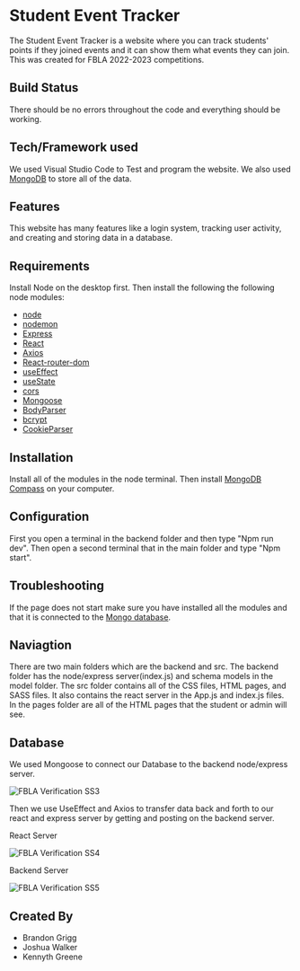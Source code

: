 # Student Event Tracker
The Student Event Tracker is a website where you can track students' points if they joined events and it can show them what events they can join. This was created for FBLA 2022-2023 competitions.

## Build Status
There should be no errors throughout the code and everything should be working.

## Tech/Framework used
We used Visual Studio Code to Test and program the website. We also used [MongoDB](https://www.mongodb.com/cloud/atlas/lp/try4?utm_source=google&utm_campaign=search_gs_pl_evergreen_atlas_general-phrase_prosp-brand_gic-null_ww-multi_ps-all_desktop_eng_lead&utm_term=mongodb&utm_medium=cpc_paid_search&utm_ad=p&utm_ad_campaign_id=11295578158&adgroup=116363205048&cq_cmp=11295578158&gclid=Cj0KCQjwla-hBhD7ARIsAM9tQKsM9K9cEUZiEyYTC1bGeTK9P_uLZIG0CHSVaaDxnq8R8JTowDA5zokaAv-HEALw_wcB) to store all of the data.

## Features
This website has many features like a login system, tracking user activity, and creating and storing data in a database.

## Requirements
Install Node on the desktop first. Then install the following the following node modules:

- [node](https://nodejs.org/en)
- [nodemon](https://www.npmjs.com/package/nodemon)
- [Express](https://expressjs.com/)
- [React](https://reactjs.org/)
- [Axios](https://axios-http.com/docs/intro)
- [React-router-dom](https://reactrouter.com/en/main)
- [useEffect](https://reactjs.org/docs/hooks-effect.html)
- [useState](https://reactjs.org/docs/hooks-state.htm)
- [cors](https://developer.mozilla.org/en-US/docs/Web/HTTP/CORS)
- [Mongoose](https://mongoosejs.com/)
- [BodyParser](https://www.npmjs.com/package/body-parser)
- [bcrypt](https://www.npmjs.com/package/bcrypt)
- [CookieParser](https://www.npmjs.com/package/cookie-parser)

## Installation
Install all of the modules in the node terminal. Then install [MongoDB Compass](https://www.mongodb.com/try/download/compass) on your computer.

## Configuration
First you open a terminal in the backend folder and then type "Npm run dev". Then open a second terminal that in the main folder and type "Npm start".

## Troubleshooting

If the page does not start make sure you have installed all the modules and that it is connected to the [Mongo database](https://www.mongodb.com/cloud/atlas/lp/try4?utm_source=google&utm_campaign=search_gs_pl_evergreen_atlas_general-phrase_prosp-brand_gic-null_ww-multi_ps-all_desktop_eng_lead&utm_term=mongodb&utm_medium=cpc_paid_search&utm_ad=p&utm_ad_campaign_id=11295578158&adgroup=116363205048&cq_cmp=11295578158&gclid=Cj0KCQjwla-hBhD7ARIsAM9tQKsM9K9cEUZiEyYTC1bGeTK9P_uLZIG0CHSVaaDxnq8R8JTowDA5zokaAv-HEALw_wcB).

## Naviagtion

There are two main folders which are the backend and src. The backend folder has the node/express server(index.js) and schema models in the model folder. The src folder contains all of the CSS files, HTML pages, and SASS files. It also contains the react server in the App.js and index.js files. In the pages folder are all of the HTML pages that the student or admin will see.

## Database

We used Mongoose to connect our Database to the backend node/express server.

![FBLA Verification SS3](https://github.com/jwkr2004/FBLA-React-Project/assets/93623064/df6711fd-cbec-4a24-b63c-ed8ec72c8b74)

Then we use UseEffect and Axios to transfer data back and forth to our react and express server by getting and posting on the backend server.

React Server

![FBLA Verification SS4](https://github.com/jwkr2004/FBLA-React-Project/assets/93623064/15796a6b-5189-4f4f-9186-f98c65377357)

Backend Server

![FBLA Verification SS5](https://github.com/jwkr2004/FBLA-React-Project/assets/93623064/e328a880-418d-46ae-b1f6-9e661e1d519d)

## Created By

- Brandon Grigg
- Joshua Walker
- Kennyth Greene
